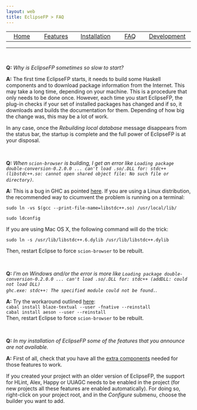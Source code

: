 ```yaml
---
layout: web
title: EclipseFP > FAQ
---
```


<!-- The list of elements -->
<center>
<table id="tableofcontents">
  <tr>
    <td width="160px" align="center" class="toc"><a href="index.html">Home</a></td>
    <td width="160px" align="center" class="toc"><a href="features.html">Features</a></td>
    <td width="160px" align="center" class="toc"><a href="install.html">Installation</a></td>
    <td width="160px" align="center" class="toc selected"><a href="faq.html">FAQ</a></td>
    <td width="160px" align="center" class="toc"><a href="dev.html">Development</a></td>
  </tr>
</table>
</center>
<hr />
<br />
<!-- Until here the list -->

<p><b>Q:</b> <i>Why is EclipseFP sometimes so slow to start?</i></p>
<p><b>A:</b> The first time EclipseFP starts, it needs to build some Haskell components and to download package information from the Internet. This may take a long time, depending on your machine. This is a procedure that only needs to be done once. However, each time you start EclipseFP, the plug-in checks if your set of installed packages has changed and if so, it downloads and builds the documentation for them. Depending of how big the change was, this may be a lot of work.</p>
<p>In any case, once the <i>Rebuilding local database</i> message disappears from the status bar, the startup is complete and the full power of EclipseFP is at your disposal.</p>

<br />

<p><b>Q:</b> <i>When <code>scion-browser</code> is building, I get an error like <code>Loading package double-conversion-0.2.0.0 ... can't load .so/.DLL for: stdc++ (libstdc++.so: cannot open shared object file: No such file or directory)</code>.</i></p>
<p><b>A:</b> This is a bug in GHC as pointed <a href="http://hackage.haskell.org/trac/ghc/ticket/5289">here</a>. If you are using a Linux distribution, the recommended way to cicumvent the problem is running on a terminal:
<p><code>sudo ln -vs $(gcc --print-file-name=libstdc++.so) /usr/local/lib/<br />
sudo ldconfig</code></p>
If you are using Mac OS X, the following command will do the trick:
<p><code>sudo ln -s /usr/lib/libstdc++.6.dylib /usr/lib/libstdc++.dylib</code></p>
Then, restart Eclipse to force <code>scion-browser</code> to be rebuilt.
</p>
<br />

<p><b>Q:</b> <i>I'm on Windows and/or the error is more like <code>Loading package double-conversion-0.2.0.0 ... can't load .so/.DLL for: stdc++ (addDLL: could not load DLL)
ghc.exe: stdc++: The specified module could not be found.</code>.</i></p>
<p><b>A:</b> Try the workaround outlined <a href="https://github.com/mailrank/blaze-textual#readme">here</a>:<br />
<code>cabal install blaze-textual --user -fnative --reinstall</code><br />
<code>cabal install aeson --user --reinstall</code><br />
Then, restart Eclipse to force <code>scion-browser</code> to be rebuilt.
</p>
<br />

<p><b>Q:</b> <i>In my installation of EclipseFP some of the features that you announce are not available.</i></p>
<p><b>A:</b> First of all, check that you have all the <a href="install.html#extra">extra components</a> needed for those features to work.</p>
<p>If you created your project with an older version of EclipseFP, the support for HLint, Alex, Happy or UUAGC needs to be enabled in the project (for new projects all these features are enabled automatically). For doing so, right-click on your project root, and in the <i>Configure</i> submenu, choose the builder you want to add.</p>

